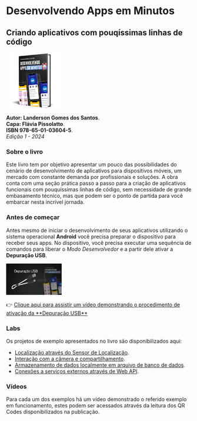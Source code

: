 # Desenvolvendo Apps em Minutos
## Criando aplicativos com pouqíssimas linhas de código
<img src="/imagens/mockup_livro-.png" width=30% heigth=30%>

**Autor: Landerson Gomes dos Santos**.<br>
**Capa: Flávia Pissolatto**.<br>
**ISBN 978-65-01-03604-5**.<br>
*Edição 1 - 2024*

### Sobre o livro ###
<p>Este livro tem por objetivo apresentar um pouco das possibilidades do cenário de desenvolvimento de aplicativos para dispositivos móveis, um mercado com constante demanda por profissionais e soluções. A obra conta com uma seção prática passo a passo para a criação de aplicativos funcionais com pouquíssimas linhas de código, sem necessidade de grande embasamento técnico, mas que podem ser o ponto de partida para você embarcar nesta incrível jornada.</p>

### Antes de começar ###
Antes mesmo de iniciar o desenvolvimento de seus aplicativos utilizando o sistema operacional **Android** você precisa preparar o dispositivo para receber seus apps. 
No dispositivo, você precisa executar uma sequência de comandos para liberar o *Modo Desenvolvedor* e a partir dele ativar a **Depuração USB**.

<a href="https://youtu.be/KIGbbI1uPLI" target="_blank"><img src="/imagens/miniaturas_video/DepuracaoUSB.jpg" width=30% heigth=30%></a>
<p>
👉 <a href="https://youtu.be/KIGbbI1uPLI" target="_blank"> Clique aqui para assistir um vídeo demonstrando o procedimento de ativação da **Depuração USB**</a>

### Labs ###
<p>Os projetos de exemplo apresentados no livro são disponibilizados aqui:</p>

* <a  href="/labs/LocalizApp" target="_blank">Localização através do Sensor de Localização<a/>.
* <a  href="/labs/ShareCamApp" target="_blank">Interação com a câmera e compartilhamento<a/>.
* <a  href="/labs/DadosLocaisApp" target="_blank">Armazenamento de dados localmente em arquivo de banco de dados<a/>.
* <a  href="/labs/ServicosRemotos" target="_blank">Conexões a serviços externos através de Web API<a/>.

### Vídeos ###
Para cada um dos exemplos há um vídeo demonstrado o referido exemplo em funcionamento, estes podem ser acessados através da leitura dos QR Codes disponibilizados na publicação.

  
</p>





